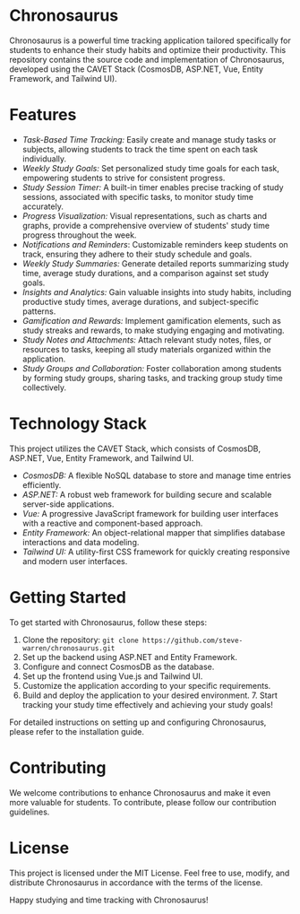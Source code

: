 # Chronosaurus

Chronosaurus is a powerful time tracking application tailored specifically for students to enhance their study habits and optimize their productivity. This repository contains the source code and implementation of Chronosaurus, developed using the CAVET Stack (CosmosDB, ASP.NET, Vue, Entity Framework, and Tailwind UI).

# Features

- *Task-Based Time Tracking:* Easily create and manage study tasks or subjects, allowing students to track the time spent on each task individually.
- *Weekly Study Goals:* Set personalized study time goals for each task, empowering students to strive for consistent progress.
- *Study Session Timer:* A built-in timer enables precise tracking of study sessions, associated with specific tasks, to monitor study time accurately.
- *Progress Visualization:* Visual representations, such as charts and graphs, provide a comprehensive overview of students' study time progress throughout the week.
- *Notifications and Reminders*: Customizable reminders keep students on track, ensuring they adhere to their study schedule and goals.
- *Weekly Study Summaries:* Generate detailed reports summarizing study time, average study durations, and a comparison against set study goals.
- *Insights and Analytics:* Gain valuable insights into study habits, including productive study times, average durations, and subject-specific patterns.
- *Gamification and Rewards:* Implement gamification elements, such as study streaks and rewards, to make studying engaging and motivating.
- *Study Notes and Attachments:* Attach relevant study notes, files, or resources to tasks, keeping all study materials organized within the application.
- *Study Groups and Collaboration:* Foster collaboration among students by forming study groups, sharing tasks, and tracking group study time collectively.

# Technology Stack

This project utilizes the CAVET Stack, which consists of CosmosDB, ASP.NET, Vue, Entity Framework, and Tailwind UI.

- *CosmosDB:* A flexible NoSQL database to store and manage time entries efficiently.
- *ASP.NET:* A robust web framework for building secure and scalable server-side applications.
- *Vue:* A progressive JavaScript framework for building user interfaces with a reactive and component-based approach.
- *Entity Framework:* An object-relational mapper that simplifies database interactions and data modeling.
- *Tailwind UI:* A utility-first CSS framework for quickly creating responsive and modern user interfaces.

# Getting Started

To get started with Chronosaurus, follow these steps:

1. Clone the repository: `git clone https://github.com/steve-warren/chronosaurus.git`
2. Set up the backend using ASP.NET and Entity Framework.
3. Configure and connect CosmosDB as the database.
4. Set up the frontend using Vue.js and Tailwind UI.
5. Customize the application according to your specific requirements.
6. Build and deploy the application to your desired environment.
7. Start tracking your study time effectively and achieving your study goals!

For detailed instructions on setting up and configuring Chronosaurus, please refer to the installation guide.

# Contributing

We welcome contributions to enhance Chronosaurus and make it even more valuable for students. To contribute, please follow our contribution guidelines.

# License

This project is licensed under the MIT License. Feel free to use, modify, and distribute Chronosaurus in accordance with the terms of the license.

Happy studying and time tracking with Chronosaurus!